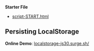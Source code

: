 **Starter File**
* [script-START.html]()

## Persisting LocalStorage
        
**Online Demo**: [localstorage-js30.surge.sh/](http://localstorage-js30.surge.sh/)
